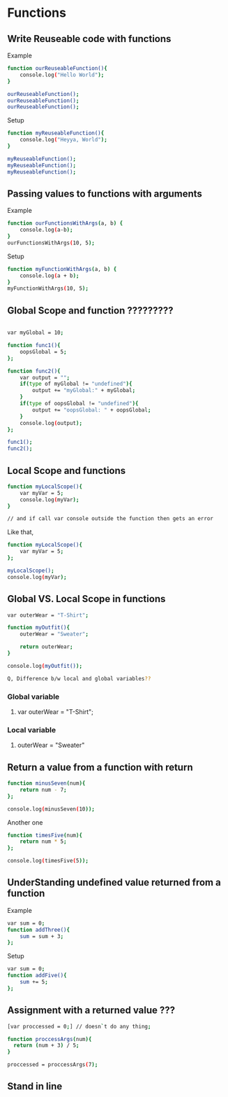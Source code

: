 # Functions

## Write Reuseable code with functions

Example

```sh
function ourReuseableFunction(){
    console.log("Hello World");
}

ourReuseableFunction();
ourReuseableFunction();
ourReuseableFunction();
```

Setup

```sh
function myReuseableFunction(){
    console.log("Heyya, World");
}

myReuseableFunction();
myReuseableFunction();
myReuseableFunction();
```

## Passing values to functions with arguments

Example

```sh
function ourFunctionsWithArgs(a, b) {
    console.log(a-b);
}
ourFunctionsWithArgs(10, 5);
```

Setup

```sh
function myFunctionWithArgs(a, b) {
    console.log(a + b);
}
myFunctionWithArgs(10, 5);
```

## Global Scope and function ?????????

```sh

var myGlobal = 10;

function func1(){
    oopsGlobal = 5;
};

function func2(){
    var output = "";
    if(type of myGlobal != "undefined"){
        output += "myGlobal:" + myGlobal;
    }
    if(type of oopsGlobal != "undefined"){
        output += "oopsGlobal: " + oopsGlobal;
    }
    console.log(output);
};

func1();
func2();
```

## Local Scope and functions

```sh
function myLocalScope(){
    var myVar = 5;
    console.log(myVar);
}

// and if call var console outside the function then gets an error
```

Like that,

```sh
function myLocalScope(){
    var myVar = 5;
};

myLocalScope();
console.log(myVar);
```

## Global VS. Local Scope in functions

```sh
var outerWear = "T-Shirt";

function myOutfit(){
    outerWear = "Sweater";

    return outerWear;
}

console.log(myOutfit());

Q, Difference b/w local and global variables??
```

### Global variable

1. var outerWear = "T-Shirt";

### Local variable

1. outerWear = "Sweater"

## Return a value from a function with return

```sh
function minusSeven(num){
    return num - 7;
};

console.log(minusSeven(10));
```

Another one

```sh
function timesFive(num){
    return num * 5;
};

console.log(timesFive(5));
```

## UnderStanding undefined value returned from a function

Example

```sh
var sum = 0;
function addThree(){
    sum = sum + 3;
};
```

Setup

```sh
var sum = 0;
function addFive(){
    sum += 5;
};
```

## Assignment with a returned value ???

```sh
[var proccessed = 0;] // doesn`t do any thing;

function proccessArgs(num){
  return (num + 3) / 5;
}

proccessed = proccessArgs(7);
```

## Stand in line
